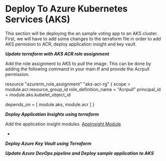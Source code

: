 # Deploy To Azure Kubernetes Services (AKS) # 

This section will be deploying the an sample voting app to an AKS cluster. First, we will have to add some changes to the terraform file in order to add AKS permision to ACR, deploy application insight and key vault. 

***Update terraform with AKS ACR role assignment***

Add the role assignment to AKS to pull the image. This can be done by adding the following command in your main.tf and provide the Acrpull permission.  

resource "azurerm_role_assignment" "aks-acr-rg" {
  scope                = module.acr.resource_group_id
  role_definition_name = "Acrpull"
  principal_id         = module.aks.kubelet_object_id

  depends_on = [
    module.aks,
    module.acr
  ]
}

***Deploy Application Insights using terraform***

Add the application insight modules.  [AppInsight Module](https://github.com/nicholaschangIT/Devops-Journey/blob/main/AzureDevOpsPipeline/pipelines/staging-pipeline.yml)

- 



***Deploy Azure Key Vault using Terraform***







***Update Azure DevOps pipeline and Deploy sample application to AKS***